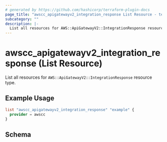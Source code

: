 ```yaml
---
# generated by https://github.com/hashicorp/terraform-plugin-docs
page_title: "awscc_apigatewayv2_integration_response List Resource - terraform-provider-awscc"
subcategory: ""
description: |-
  List all resources for AWS::ApiGatewayV2::IntegrationResponse resource type.
---
```


# awscc_apigatewayv2_integration_response (List Resource)

List all resources for `AWS::ApiGatewayV2::IntegrationResponse` resource type.

## Example Usage

```terraform
list "awscc_apigatewayv2_integration_response" "example" {
  provider = awscc
}
```

<!-- schema generated by tfplugindocs -->
## Schema
